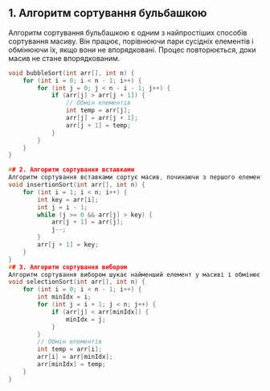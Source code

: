 ## 1. Алгоритм сортування бульбашкою

Алгоритм сортування бульбашкою є одним з найпростіших способів сортування масиву. Він працює, порівнюючи пари сусідніх елементів і обмінюючи їх, якщо вони не впорядковані.
Процес повторюється, доки масив не стане впорядкованим.

```cpp
void bubbleSort(int arr[], int n) {
    for (int i = 0; i < n - 1; i++) {
        for (int j = 0; j < n - i - 1; j++) {
            if (arr[j] > arr[j + 1]) {
                // Обмін елементів
                int temp = arr[j];
                arr[j] = arr[j + 1];
                arr[j + 1] = temp;
            }
        }
    }
}

## 2. Алгоритм сортування вставками
Алгоритм сортування вставками сортує масив, починаючи з першого елементу. Він вставляє кожен елемент на відповідне місце серед уже впорядкованих елементів.
void insertionSort(int arr[], int n) {
    for (int i = 1; i < n; i++) {
        int key = arr[i];
        int j = i - 1;
        while (j >= 0 && arr[j] > key) {
            arr[j + 1] = arr[j];
            j--;
        }
        arr[j + 1] = key;
    }
}
## 3. Алгоритм сортування вибором
Алгоритм сортування вибором шукає найменший елемент у масиві і обмінює його з першим елементом. Потім він шукає другий найменший елемент і обмінює його з другим елементом, і так далі.
void selectionSort(int arr[], int n) {
    for (int i = 0; i < n - 1; i++) {
        int minIdx = i;
        for (int j = i + 1; j < n; j++) {
            if (arr[j] < arr[minIdx]) {
                minIdx = j;
            }
        }
        // Обмін елементів
        int temp = arr[i];
        arr[i] = arr[minIdx];
        arr[minIdx] = temp;
    }
}

